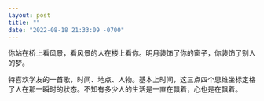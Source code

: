 ```yaml
---
layout: post
title: ""
date: "2022-08-18 21:33:09 -0700"
---
```


你站在桥上看风景，看风景的人在楼上看你。明月装饰了你的窗子，你装饰了别人的梦。

特喜欢学友的一首歌，时间、地点、人物。基本上时间，这三点四个思维坐标定格了人在那一瞬时的状态。不知有多少人的生活是一直在飘着，心也是在飘着。
